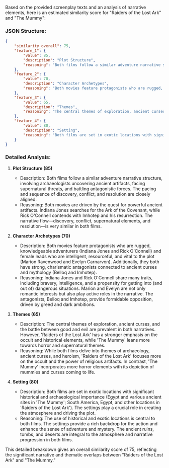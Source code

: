 Based on the provided screenplay texts and an analysis of narrative elements, here is an estimated similarity score for "Raiders of the Lost Ark" and "The Mummy":

### JSON Structure:
```json
{
    "similarity_overall": 75,
    "feature_1": {
        "value": 85,
        "description": "Plot Structure",
        "reasoning": "Both films follow a similar adventure narrative structure, involving archaeologists uncovering ancient artifacts, facing supernatural threats, and battling antagonistic forces. The pacing and sequence of discovery, conflict, and resolution are closely aligned."
    },
    "feature_2": {
        "value": 70,
        "description": "Character Archetypes",
        "reasoning": "Both movies feature protagonists who are rugged, knowledgeable adventurers (Indiana Jones and Rick O'Connell) and female leads who are intelligent, resourceful, and vital to the plot (Marion Ravenwood and Evelyn Carnarvon). Additionally, they both have strong, charismatic antagonists connected to ancient curses and mythology (Belloq and Imhotep)."
    },
    "feature_3": {
        "value": 65,
        "description": "Themes",
        "reasoning": "The central themes of exploration, ancient curses, and the battle between good and evil are prevalent in both narratives. However, 'Raiders of the Lost Ark' has a stronger emphasis on the occult and historical elements, while 'The Mummy' leans more towards horror and supernatural themes."
    },
    "feature_4": {
        "value": 80,
        "description": "Setting",
        "reasoning": "Both films are set in exotic locations with significant historical and archaeological importance (Egypt and various ancient sites in 'The Mummy'; South America, Egypt, and other locations in 'Raiders of the Lost Ark'). The settings play a crucial role in creating the atmosphere and driving the plot."
    }
}
```

### Detailed Analysis:

1. **Plot Structure (85)**
   - Description: Both films follow a similar adventure narrative structure, involving archaeologists uncovering ancient artifacts, facing supernatural threats, and battling antagonistic forces. The pacing and sequence of discovery, conflict, and resolution are closely aligned.
   - Reasoning: Both movies are driven by the quest for powerful ancient artifacts. Indiana Jones searches for the Ark of the Covenant, while Rick O'Connell contends with Imhotep and his resurrection. The narrative flow—discovery, conflict, supernatural elements, and resolution—is very similar in both films.

2. **Character Archetypes (70)**
   - Description: Both movies feature protagonists who are rugged, knowledgeable adventurers (Indiana Jones and Rick O'Connell) and female leads who are intelligent, resourceful, and vital to the plot (Marion Ravenwood and Evelyn Carnarvon). Additionally, they both have strong, charismatic antagonists connected to ancient curses and mythology (Belloq and Imhotep).
   - Reasoning: Indiana Jones and Rick O'Connell share many traits, including bravery, intelligence, and a propensity for getting into (and out of) dangerous situations. Marion and Evelyn are not only romantic interests but also play active roles in the narrative. The antagonists, Belloq and Imhotep, provide formidable opposition, driven by greed and dark ambitions.

3. **Themes (65)**
   - Description: The central themes of exploration, ancient curses, and the battle between good and evil are prevalent in both narratives. However, 'Raiders of the Lost Ark' has a stronger emphasis on the occult and historical elements, while 'The Mummy' leans more towards horror and supernatural themes.
   - Reasoning: While both films delve into themes of archaeology, ancient curses, and heroism, 'Raiders of the Lost Ark' focuses more on the occult and the power of religious artifacts. In contrast, 'The Mummy' incorporates more horror elements with its depiction of mummies and curses coming to life.

4. **Setting (80)**
   - Description: Both films are set in exotic locations with significant historical and archaeological importance (Egypt and various ancient sites in 'The Mummy'; South America, Egypt, and other locations in 'Raiders of the Lost Ark'). The settings play a crucial role in creating the atmosphere and driving the plot.
   - Reasoning: The use of historical and exotic locations is central to both films. The settings provide a rich backdrop for the action and enhance the sense of adventure and mystery. The ancient ruins, tombs, and deserts are integral to the atmosphere and narrative progression in both films.

This detailed breakdown gives an overall similarity score of 75, reflecting the significant narrative and thematic overlaps between "Raiders of the Lost Ark" and "The Mummy."